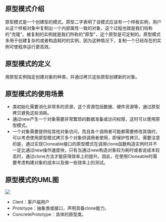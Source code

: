 ## 原型模式介绍
原型模式是一个创建型的模式。原型二字表明了该模式应该有一个样板实例，用户从这个样板对象中复制出一个内部属性一致的对象，这个过程也就是我们俗称的"克隆"。被复制的实例就是我们所称的"原型"，这个原型是可定制的。原型模式多用于创建复杂的或者构造耗时的实例，因为这种情况下，复制一个已经存在的实例可使程序运行更高效。
## 原型模式的定义
用原型实例指定创建对象的种类，并通过拷贝这些原型创建新的对象。
## 原型模式的使用场景
* 类初始化需要消化非常多的资源，这个资源包括数据、硬件资源等，通过原型拷贝避免这些消耗。
* 通过new产生一个对象需要非常繁琐的数据准备或访问权限，这时可以使用原型模式。
* 一个对象需要提供给其他对象访问，而且各个调用者可能都需要修改其值时，可以考虑使用原型模式拷贝多个对象供调用者使用，即保护性拷贝。需要注意的是，通过实现Cloneable接口的原型模式在调用clone函数构造实例时并不一定比通过new操作速度快，只有当通过new构造对象较为耗时或者说成本较高时，通过clone方法才能获得效率上的提升。因此，在使用Cloneable时需要考虑构建对象的成本以及做一些效率上的测试。
## 原型模式的UML图
![](http://i2.bvimg.com/599943/748b5f4080027298.jpg)
* Clent：客户端用户
* Prototype：抽象类或接口，声明具备clone能力。
* ConcretePrototype：具体的原型类。
